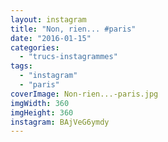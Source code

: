 ```yaml
---
layout: instagram
title: "Non, rien... #paris"
date: "2016-01-15"
categories: 
  - "trucs-instagrammes"
tags: 
  - "instagram"
  - "paris"
coverImage: Non-rien...-paris.jpg
imgWidth: 360
imgHeight: 360
instagram: BAjVeG6ymdy
---
```

